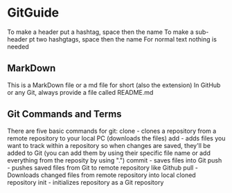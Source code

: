 # GitGuide
To make a header put a hashtag, space then the name
To make a sub-header pt two hashgtags, space then the name
For normal text nothing is needed

## MarkDown
This is a MarkDown file or a md file for short (also the extension)
In GitHub or any Git, always provide a file called README.md 

## Git Commands and Terms
There are five basic commands for git:
clone - clones a repository from a remote repository to your local PC (downloads the files)
add - adds files you want to track within a repository so when changes are saved, they'll be added to Git (you can add them by using their specific file name or add everything from the reposity by using ".")
commit - saves files into Git
push - pushes saved files from Git to remote repository like Github
pull - Downloads changed files from remote repository into local cloned repository
init - initializes repository as a Git repository
